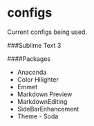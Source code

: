 configs
=======

Current configs being used.

###Sublime Text 3

####Packages
* Anaconda
* Color Hilighter
* Emmet
* Markdown Preview
* MarkdownEditing
* SideBarEnhancement
* Theme - Soda
